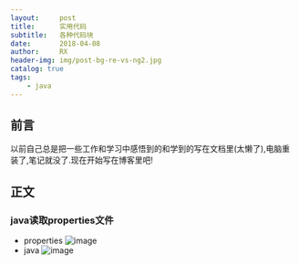 ```yaml
---
layout:     post
title:      实用代码
subtitle:   各种代码块
date:       2018-04-08
author:     RX
header-img: img/post-bg-re-vs-ng2.jpg
catalog: true
tags:
    - java
---
```


##  前言

以前自己总是把一些工作和学习中感悟到的和学到的写在文档里(太懒了),电脑重装了,笔记就没了.现在开始写在博客里吧!

##  正文

###  java读取properties文件
* properties
![image](http://upload-images.jianshu.io/upload_images/11543259-43626c03f661aa07.png?imageMogr2/auto-orient/strip%7CimageView2/2/w/1240)
* java
![image](http://upload-images.jianshu.io/upload_images/11543259-51716342b50f424f.png?imageMogr2/auto-orient/strip%7CimageView2/2/w/1240)
